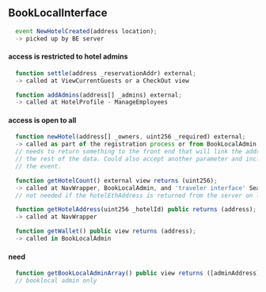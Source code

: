 [//]: <> ( in Atom hit ctrl + shift + m for markdown preview )

## BookLocalInterface
```js
  event NewHotelCreated(address location);
  -> picked up by BE server
```
#### access is restricted to hotel admins
```js
  function settle(address _reservationAddr) external;
  -> called at ViewCurrentGuests or a CheckOut view
```
```js
  function addAdmins(address[] _admins) external;
  -> called at HotelProfile - ManageEmployees
```
#### access is open to all
```js
  function newHotel(address[] _owners, uint256 _required) external;
  -> called as part of the registration process or from BookLocalAdmin component
  // needs to return something to the front end that will link the address with
  // the rest of the data. Could also accept another parameter and include in
  // the event.
```
```js
  function getHotelCount() external view returns (uint256);
  -> called at NavWrapper, BookLocalAdmin, and 'traveler interface' Search
  // not needed if the hotelEthAddress is returned from the server on login
```
```js
  function getHotelAddress(uint256 _hotelId) public returns (address);
  -> called at NavWrapper
```
```js
  function getWallet() public view returns (address);
  -> called in BookLocalAdmin
```
#### need
```js
  function getBookLocalAdminArray() public view returns ([adminAddress]);
  // booklocal admin only
```
